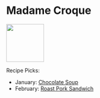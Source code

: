 # Madame Croque

<img src="http://api.adorable.io/avatars/100/mmecroque%40flavor.magazine" height="100" width="100" />

Recipe Picks:

- January: [Chocolate Soup](../recipe/jan/chocolate-soup.md)
- February: [Roast Pork Sandwich](../recipe/feb/roast-pork-sandwich.md)
